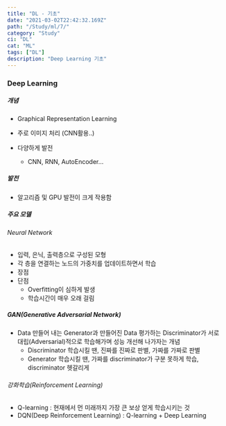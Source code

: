 ```yaml
---
title: "DL - 기초"
date: "2021-03-02T22:42:32.169Z"
path: "/Study/ml/7/"
category: "Study"
ci: "DL"
cat: "ML"
tags: ["DL"]
description: "Deep Learning 기초"
---
```




### Deep Learning

##### 개념

* Graphical Representation Learning

* 주로 이미지 처리 (CNN활용..)

* 다양하게 발전

  * CNN, RNN, AutoEncoder...

  

##### 발전

* 알고리즘 및 GPU 발전이 크게 작용함



##### 주요 모델

###### Neural Network

* 입력, 은닉, 출력층으로 구성된 모형
* 각 층을 연결하는 노드의 가중치를 업데이트하면서 학습
* 장점
* 단점
  * Overfitting이 심하게 발생
  * 학습시간이 매우 오래 걸림



##### GAN(Generative Adversarial Network)

* Data 만들어 내는 Generator과 만들어진 Data 평가하는 Discriminator가 서로 대립(Adversarial)적으로 학습해가며 성능 개선해 나가자는 개념
  * Discriminator 학습시킬 땐, 진짜를 진짜로 판별, 가짜를 가짜로 판별
  * Generator 학습시킬 땐, 가짜를 discriminator가 구분 못하게 학습, discriminator 헷갈리게



###### 강화학습(Reinforcement Learning)

* Q-learning : 현재에서 먼 미래까지 가장 큰 보상 얻게 학습시키는 것
* DQN(Deep Reinforcement Learning) :  Q-learning + Deep Learning